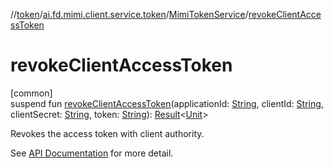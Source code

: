 //[token](../../../index.md)/[ai.fd.mimi.client.service.token](../index.md)/[MimiTokenService](index.md)/[revokeClientAccessToken](revoke-client-access-token.md)

# revokeClientAccessToken

[common]\
suspend fun [revokeClientAccessToken](revoke-client-access-token.md)(applicationId: [String](https://kotlinlang.org/api/core/kotlin-stdlib/kotlin/-string/index.html), clientId: [String](https://kotlinlang.org/api/core/kotlin-stdlib/kotlin/-string/index.html), clientSecret: [String](https://kotlinlang.org/api/core/kotlin-stdlib/kotlin/-string/index.html), token: [String](https://kotlinlang.org/api/core/kotlin-stdlib/kotlin/-string/index.html)): [Result](https://kotlinlang.org/api/core/kotlin-stdlib/kotlin/-result/index.html)&lt;[Unit](https://kotlinlang.org/api/core/kotlin-stdlib/kotlin/-unit/index.html)&gt;

Revokes the access token with client authority.

See [API Documentation](https://mimi.readme.io/docs/auth-api#22-%E3%82%AF%E3%83%A9%E3%82%A4%E3%82%A2%E3%83%B3%E3%83%88%E6%A8%A9%E9%99%90%E3%81%A7%E3%81%AE-revoke) for more detail.
